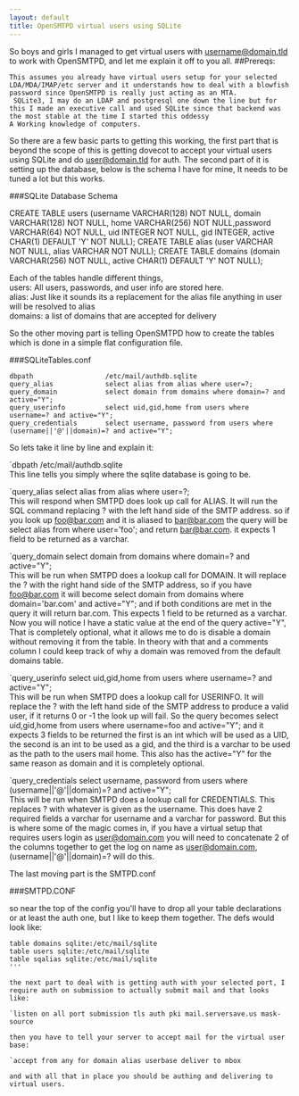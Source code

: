 ```yaml
---
layout: default
title: OpenSMTPD virtual users using SQLite
---
```

So boys and girls I managed to get virtual users with username@domain.tld to work with OpenSMTPD, and let me explain it off to you all.
##Prereqs:
  
    This assumes you already have virtual users setup for your selected LDA/MDA/IMAP/etc server and it understands how to deal with a blowfish password since OpenSMTPD is really just acting as an MTA.
     SQLite3, I may do an LDAP and postgresql one down the line but for this I made an executive call and used SQLite since that backend was the most stable at the time I started this oddessy
    A Working knowledge of computers.
So there are a few basic parts to getting this working, the first part that is beyond the scope of this is getting dovecot to accept your virtual users using SQLite and do user@domain.tld for auth. The second part of it is setting up the database, below is the schema I have for mine, It needs to be tuned a lot but this works.

###SQLite Database Schema
  
CREATE TABLE users (username VARCHAR(128) NOT NULL, domain VARCHAR(128) NOT NULL, home VARCHAR(256) NOT NULL,password VARCHAR(64) NOT NULL, uid INTEGER NOT NULL, gid INTEGER, active CHAR(1) DEFAULT 'Y' NOT NULL);
CREATE TABLE alias (user VARCHAR NOT NULL, alias VARCHAR NOT NULL);
CREATE TABLE domains (domain VARCHAR(256) NOT NULL, active CHAR(1) DEFAULT 'Y' NOT NULL);
  
Each of the tables handle different things,  
    users: All users, passwords, and user info are stored here.  
    alias: Just like it sounds its a replacement for the alias file anything in user will be resolved to alias  
    domains: a list of domains that are accepted for delivery  
  
So the other moving part is telling OpenSMTPD how to create the tables which is done in a simple flat configuration file.

###SQLiteTables.conf  
```
dbpath                  /etc/mail/authdb.sqlite
query_alias             select alias from alias where user=?;
query_domain            select domain from domains where domain=? and active="Y";
query_userinfo          select uid,gid,home from users where username=? and active="Y";
query_credentials       select username, password from users where (username||'@'||domain)=? and active="Y";
```
  
So lets take it line by line and explain it:  
  
`dbpath                  /etc/mail/authdb.sqlite  
This line tells you simply where the sqlite database is going to be.  

`query_alias             select alias from alias where user=?;  
This will respond when SMTPD does look up call for ALIAS. It will run the SQL command replacing ? with the left hand side of the SMTP address. so if you look up foo@bar.com and it is aliased to bar@bar.com the query will be select alias from where user='foo'; and return bar@bar.com. it expects 1 field to be returned as a varchar.
  
`query_domain            select domain from domains where domain=? and active="Y";  
This will be run when SMTPD does a lookup call for DOMAIN. It will replace the ? with the right hand side of the SMTP address, so if you have foo@bar.com it will become select domain from domains where domain='bar.com' and active="Y"; and if both conditions are met in the query it will return bar.com. This expects 1 field to be returned as a varchar. Now you will notice I have a static value at the end of the query active="Y", That is completely optional, what it allows me to do is disable a domain without removing it from the table. In theory with that and a comments column I could keep track of why a domain was removed from the default domains table.

`query_userinfo          select uid,gid,home from users where username=? and active="Y";  
 This will be run when SMTPD does a lookup call for USERINFO. It will replace the ? with the left hand side of the SMTP address to produce a valid user, if it returns 0 or -1 the look up will fail. So the query becomes select uid,gid,home from users where username=foo and active="Y"; and it expects 3 fields to be returned the first is an int which will be used as a UID, the second is an int to be used as a gid, and the third is a varchar to be used as the path to the users mail home. This also has the active="Y" for the same reason as domain and it is completely optional.

`query_credentials       select username, password from users where (username||'@'||domain)=? and active="Y";  
This will be run when SMTPD does a lookup call for CREDENTIALS. This replaces ? with whatever is given as the username. This does have 2 required fields a varchar for username and a varchar for password. But this is where some of the magic comes in, if you have a virtual setup that requires users login as user@domain.com you will need to concatenate 2 of the columns together to get the log on name as user@domain.com, (username||'@'||domain)=? will do this.
  
The last moving part is the SMTPD.conf  
  
###SMTPD.CONF
  
so near the top of the config you'll have to drop all your table declarations or at least the auth one, but I like to keep them together. The defs would look like:  
```
table domains sqlite:/etc/mail/sqlite
table users sqlite:/etc/mail/sqlite
table sqalias sqlite:/etc/mail/sqlite
'''
   
the next part to deal with is getting auth with your selected port, I require auth on submission to actually submit mail and that looks like:
  
`listen on all port submission tls auth pki mail.serversave.us mask-source
  
then you have to tell your server to accept mail for the virtual user base:
  
`accept from any for domain alias userbase deliver to mbox
  
and with all that in place you should be authing and delivering to virtual users.
